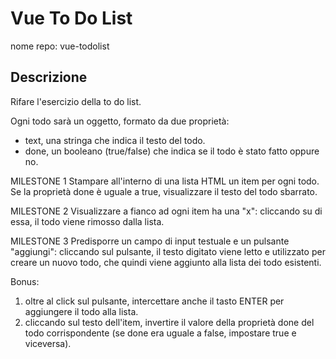 
# Vue To Do List
nome repo: vue-todolist


## Descrizione

Rifare l'esercizio della to do list.

Ogni todo sarà un oggetto, formato da due proprietà:
- text, una stringa che indica il testo del todo.
- done, un booleano (true/false) che indica se il todo è stato fatto oppure no.

MILESTONE 1
Stampare all'interno di una lista HTML un item per ogni todo.
Se la proprietà done è uguale a true, visualizzare il testo del todo sbarrato.

MILESTONE 2
Visualizzare a fianco ad ogni item ha una "x": cliccando su di essa, il todo viene rimosso dalla lista.

MILESTONE 3
Predisporre un campo di input testuale e un pulsante "aggiungi": cliccando sul pulsante, il testo digitato viene letto e utilizzato per creare un nuovo todo, che quindi viene aggiunto alla lista dei todo esistenti.

Bonus:
1) oltre al click sul pulsante, intercettare anche il tasto ENTER per aggiungere il todo alla lista.
2) cliccando sul testo dell'item, invertire il valore della proprietà done del todo corrispondente (se done era uguale a false, impostare true e viceversa).